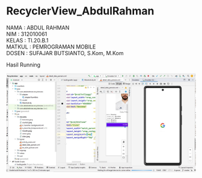 # RecyclerView_AbdulRahman

NAMA : ABDUL RAHMAN <br>
NIM : 312010061 <br>
KELAS : TI.20.B.1 <br>
MATKUL : PEMROGRAMAN MOBILE <br>
DOSEN : SUFAJAR BUTSIANTO, S.Kom, M.Kom <br>


Hasil Running

![hasil running](hasil.jpg)


